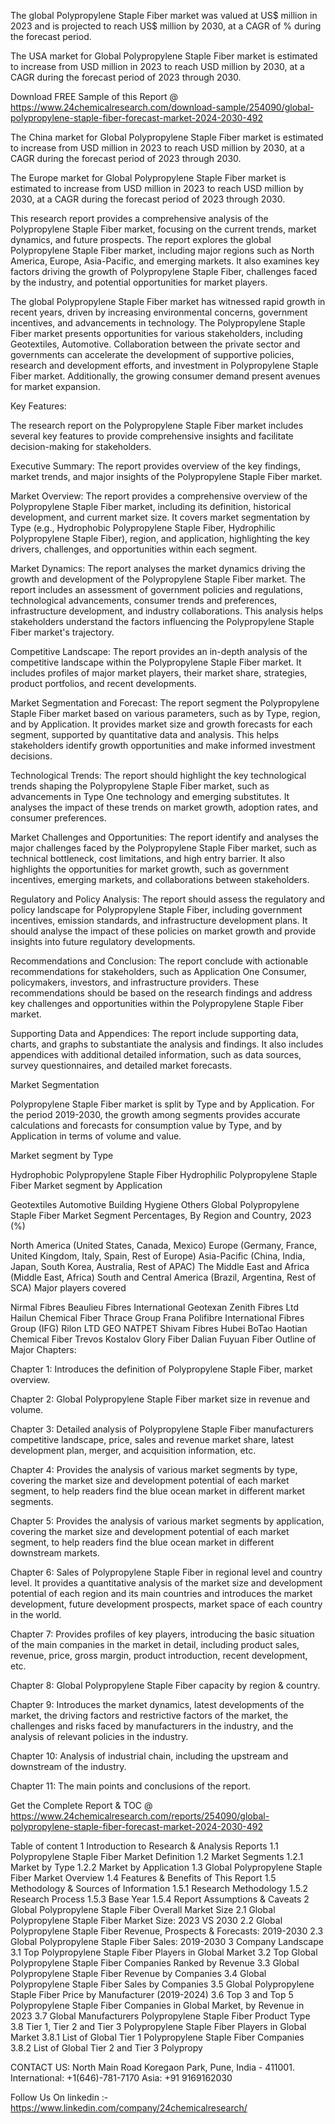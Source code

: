 The global Polypropylene Staple Fiber market was valued at US$ million in 2023 and is projected to reach US$ million by 2030, at a CAGR of % during the forecast period.

The USA market for Global Polypropylene Staple Fiber market is estimated to increase from USD million in 2023 to reach USD million by 2030, at a CAGR during the forecast period of 2023 through 2030.

Download FREE Sample of this Report @ https://www.24chemicalresearch.com/download-sample/254090/global-polypropylene-staple-fiber-forecast-market-2024-2030-492

The China market for Global Polypropylene Staple Fiber market is estimated to increase from USD million in 2023 to reach USD million by 2030, at a CAGR during the forecast period of 2023 through 2030.

The Europe market for Global Polypropylene Staple Fiber market is estimated to increase from USD million in 2023 to reach USD million by 2030, at a CAGR during the forecast period of 2023 through 2030.

This research report provides a comprehensive analysis of the Polypropylene Staple Fiber market, focusing on the current trends, market dynamics, and future prospects. The report explores the global Polypropylene Staple Fiber market, including major regions such as North America, Europe, Asia-Pacific, and emerging markets. It also examines key factors driving the growth of Polypropylene Staple Fiber, challenges faced by the industry, and potential opportunities for market players.

The global Polypropylene Staple Fiber market has witnessed rapid growth in recent years, driven by increasing environmental concerns, government incentives, and advancements in technology. The Polypropylene Staple Fiber market presents opportunities for various stakeholders, including Geotextiles, Automotive. Collaboration between the private sector and governments can accelerate the development of supportive policies, research and development efforts, and investment in Polypropylene Staple Fiber market. Additionally, the growing consumer demand present avenues for market expansion.

Key Features:

The research report on the Polypropylene Staple Fiber market includes several key features to provide comprehensive insights and facilitate decision-making for stakeholders.

Executive Summary: The report provides overview of the key findings, market trends, and major insights of the Polypropylene Staple Fiber market.

Market Overview: The report provides a comprehensive overview of the Polypropylene Staple Fiber market, including its definition, historical development, and current market size. It covers market segmentation by Type (e.g., Hydrophobic Polypropylene Staple Fiber, Hydrophilic Polypropylene Staple Fiber), region, and application, highlighting the key drivers, challenges, and opportunities within each segment.

Market Dynamics: The report analyses the market dynamics driving the growth and development of the Polypropylene Staple Fiber market. The report includes an assessment of government policies and regulations, technological advancements, consumer trends and preferences, infrastructure development, and industry collaborations. This analysis helps stakeholders understand the factors influencing the Polypropylene Staple Fiber market's trajectory.

Competitive Landscape: The report provides an in-depth analysis of the competitive landscape within the Polypropylene Staple Fiber market. It includes profiles of major market players, their market share, strategies, product portfolios, and recent developments.

Market Segmentation and Forecast: The report segment the Polypropylene Staple Fiber market based on various parameters, such as by Type, region, and by Application. It provides market size and growth forecasts for each segment, supported by quantitative data and analysis. This helps stakeholders identify growth opportunities and make informed investment decisions.

Technological Trends: The report should highlight the key technological trends shaping the Polypropylene Staple Fiber market, such as advancements in Type One technology and emerging substitutes. It analyses the impact of these trends on market growth, adoption rates, and consumer preferences.

Market Challenges and Opportunities: The report identify and analyses the major challenges faced by the Polypropylene Staple Fiber market, such as technical bottleneck, cost limitations, and high entry barrier. It also highlights the opportunities for market growth, such as government incentives, emerging markets, and collaborations between stakeholders.

Regulatory and Policy Analysis: The report should assess the regulatory and policy landscape for Polypropylene Staple Fiber, including government incentives, emission standards, and infrastructure development plans. It should analyse the impact of these policies on market growth and provide insights into future regulatory developments.

Recommendations and Conclusion: The report conclude with actionable recommendations for stakeholders, such as Application One Consumer, policymakers, investors, and infrastructure providers. These recommendations should be based on the research findings and address key challenges and opportunities within the Polypropylene Staple Fiber market.

Supporting Data and Appendices: The report include supporting data, charts, and graphs to substantiate the analysis and findings. It also includes appendices with additional detailed information, such as data sources, survey questionnaires, and detailed market forecasts.

Market Segmentation

Polypropylene Staple Fiber market is split by Type and by Application. For the period 2019-2030, the growth among segments provides accurate calculations and forecasts for consumption value by Type, and by Application in terms of volume and value.

Market segment by Type

Hydrophobic Polypropylene Staple Fiber
Hydrophilic Polypropylene Staple Fiber
Market segment by Application

Geotextiles
Automotive
Building
Hygiene
Others
Global Polypropylene Staple Fiber Market Segment Percentages, By Region and Country, 2023 (%)

North America (United States, Canada, Mexico)
Europe (Germany, France, United Kingdom, Italy, Spain, Rest of Europe)
Asia-Pacific (China, India, Japan, South Korea, Australia, Rest of APAC)
The Middle East and Africa (Middle East, Africa)
South and Central America (Brazil, Argentina, Rest of SCA)
Major players covered

Nirmal Fibres
Beaulieu Fibres International
Geotexan
Zenith Fibres Ltd
Hailun Chemical Fiber
Thrace Group
Frana Polifibre
International Fibres Group (IFG)
Rilon LTD
GEO NATPET
Shivam Fibres
Hubei BoTao
Haotian Chemical Fiber
Trevos Kostalov
Glory Fiber
Dalian Fuyuan Fiber
Outline of Major Chapters:

Chapter 1: Introduces the definition of Polypropylene Staple Fiber, market overview.

Chapter 2: Global Polypropylene Staple Fiber market size in revenue and volume.

Chapter 3: Detailed analysis of Polypropylene Staple Fiber manufacturers competitive landscape, price, sales and revenue market share, latest development plan, merger, and acquisition information, etc.

Chapter 4: Provides the analysis of various market segments by type, covering the market size and development potential of each market segment, to help readers find the blue ocean market in different market segments.

Chapter 5: Provides the analysis of various market segments by application, covering the market size and development potential of each market segment, to help readers find the blue ocean market in different downstream markets.

Chapter 6: Sales of Polypropylene Staple Fiber in regional level and country level. It provides a quantitative analysis of the market size and development potential of each region and its main countries and introduces the market development, future development prospects, market space of each country in the world.

Chapter 7: Provides profiles of key players, introducing the basic situation of the main companies in the market in detail, including product sales, revenue, price, gross margin, product introduction, recent development, etc.

Chapter 8: Global Polypropylene Staple Fiber capacity by region & country.

Chapter 9: Introduces the market dynamics, latest developments of the market, the driving factors and restrictive factors of the market, the challenges and risks faced by manufacturers in the industry, and the analysis of relevant policies in the industry.

Chapter 10: Analysis of industrial chain, including the upstream and downstream of the industry.

Chapter 11: The main points and conclusions of the report.

Get the Complete Report & TOC @ https://www.24chemicalresearch.com/reports/254090/global-polypropylene-staple-fiber-forecast-market-2024-2030-492

Table of content
1 Introduction to Research & Analysis Reports
1.1 Polypropylene Staple Fiber Market Definition
1.2 Market Segments
1.2.1 Market by Type
1.2.2 Market by Application
1.3 Global Polypropylene Staple Fiber Market Overview
1.4 Features & Benefits of This Report
1.5 Methodology & Sources of Information
1.5.1 Research Methodology
1.5.2 Research Process
1.5.3 Base Year
1.5.4 Report Assumptions & Caveats
2 Global Polypropylene Staple Fiber Overall Market Size
2.1 Global Polypropylene Staple Fiber Market Size: 2023 VS 2030
2.2 Global Polypropylene Staple Fiber Revenue, Prospects & Forecasts: 2019-2030
2.3 Global Polypropylene Staple Fiber Sales: 2019-2030
3 Company Landscape
3.1 Top Polypropylene Staple Fiber Players in Global Market
3.2 Top Global Polypropylene Staple Fiber Companies Ranked by Revenue
3.3 Global Polypropylene Staple Fiber Revenue by Companies
3.4 Global Polypropylene Staple Fiber Sales by Companies
3.5 Global Polypropylene Staple Fiber Price by Manufacturer (2019-2024)
3.6 Top 3 and Top 5 Polypropylene Staple Fiber Companies in Global Market, by Revenue in 2023
3.7 Global Manufacturers Polypropylene Staple Fiber Product Type
3.8 Tier 1, Tier 2 and Tier 3 Polypropylene Staple Fiber Players in Global Market
3.8.1 List of Global Tier 1 Polypropylene Staple Fiber Companies
3.8.2 List of Global Tier 2 and Tier 3 Polypropy

CONTACT US:
North Main Road Koregaon Park, Pune, India - 411001.
International: +1(646)-781-7170
Asia: +91 9169162030

Follow Us On linkedin :- https://www.linkedin.com/company/24chemicalresearch/
